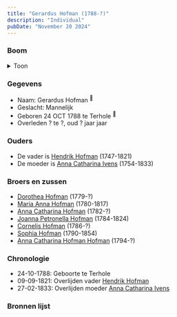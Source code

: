 ```yaml
---
title: "Gerardus Hofman (1788-?)"
description: "Individual"
pubDate: "November 20 2024"
---
```


### Boom
<details><summary>Toon</summary>

![test](https://www.plantuml.com/plantuml/svg/bP9BJyCm3CVl-HGM73WXRUjAopGDs6Xv7029tQUqCMjecbHn1fhGlZiU6spYmEDcsVxRFp_EAKWV5eqHL6lRIYyRA6HPpxrRM3Lnnda8NbhY4DeWAgqGIkrBWniRcpOieS6cG4yR5mNqwCAoHR5NjJII2Du408oTL-YdbIvhYqJ3OIEr7OqW4YiXZk3XenM9ZUBW6gtokePhzzH8Um2IuARJwSG9m64MvN4-vgflJngDMi5mKCXYEIjS20O78-Wc_OILDg3LHBYNH_N2c9cqQbPwHrGuHc71AJnc3z1DUzrzsUeJvi9Q2HCPAkarMpSlQ6c7b39IFiwYBFe1AUh2xSKTayNzVv7r4iYpCQD54Jm6rxQShf_h7Tjmy8fAQJjV9tVWCfjmaoJzmCiPZqSwD7fUXIKQuruPSIMscpm-tcQ8xHmxnrR9ZdNe91QVxQxGIwyMzFqm9p5yNVJt0_NwS3-PCcYQmXHzvSmVLd46P-jNEUVFuDTz1m00)
</details>

### Gegevens
- Naam: Gerardus Hofman <sup><a href="../s00081/" style="text-decoration:none" title="Doopinschrijving Gerardus Hofman 25-10-1788">:link:</a></sup>
- Geslacht: Mannelijk
- Geboren 24 OCT 1788 te Terhole <sup><a href="../s00081/" style="text-decoration:none" title="Doopinschrijving Gerardus Hofman 25-10-1788">:link:</a></sup>
- Overleden ? te ?, oud ? jaar jaar 

### Ouders
- De vader is [Hendrik Hofman](../i00057/) (1747-1821)
- De moeder is [Anna Catharina Ivens](../i00058/) (1754-1833)

### Broers en zussen
- [Dorothea Hofman](../i00059/) (1779-?)
- [Maria Anna Hofman](../i00060/) (1780-1817)
- [Anna Catharina Hofman](../i00061/) (1782-?)
- [Joanna Petronella Hofman](../i00063/) (1784-1824)
- [Cornelis Hofman](../i00064/) (1786-?)
- [Sophia Hofman](../i00066/) (1790-1854)
- [Anna Catharina Hofman Hofman](../i00067/) (1794-?)

### Chronologie
- 24-10-1788: Geboorte te Terhole
- 09-09-1821: Overlijden vader [Hendrik Hofman](../i00057/)
- 27-02-1833: Overlijden moeder [Anna Catharina Ivens](../i00058/)

### Bronnen lijst